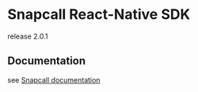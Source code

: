 # Snapcall React-Native SDK

release 2.0.1

## Documentation

see [Snapcall documentation](https://doc.snapcall.io/#react-native)
